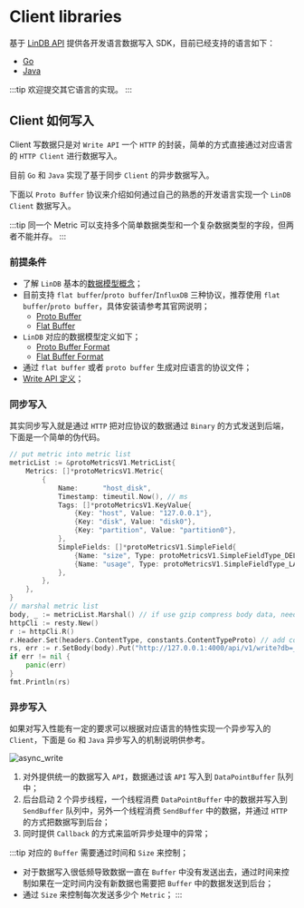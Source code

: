 # Client libraries

基于 [LinDB API](../api.md) 提供各开发语言数据写入 SDK，目前已经支持的语言如下：

- [Go](go.md)
- [Java](java.md)

:::tip
欢迎提交其它语言的实现。
:::

## Client 如何写入

Client 写数据只是对 `Write API` 一个 `HTTP` 的封装，简单的方式直接通过对应语言的 `HTTP Client` 进行数据写入。

目前 `Go` 和 `Java` 实现了基于同步 `Client` 的异步数据写入。

下面以 `Proto Buffer` 协议来介绍如何通过自己的熟悉的开发语言实现一个 `LinDB Client` 数据写入。

:::tip
同一个 Metric 可以支持多个简单数据类型和一个复杂数据类型的字段，但两者不能并存。
:::

### 前提条件

- 了解 `LinDB` 基本的[数据模型概念](../concept.md)；
- 目前支持 `flat buffer`/`proto buffer`/`InfluxDB` 三种协议，推荐使用 `flat buffer`/`proto buffer`，具体安装请参考其官网说明；
	* [Proto Buffer](https://protobuf.dev/)
	* [Flat Buffer](https://google.github.io/flatbuffers/)
- `LinDB` 对应的数据模型定义如下；
	* [Proto Buffer Format](https://github.com/lindb/common/blob/main/proto/v1/linmetrics.proto)
	* [Flat Buffer Format](https://github.com/lindb/common/blob/main/proto/v1/metrics.fbs)
- 通过 `flat buffer` 或者 `proto buffer` 生成对应语言的协议文件；
- [Write API 定义](../../api/write.md)；

### 同步写入

其实同步写入就是通过 `HTTP` 把对应协议的数据通过 `Binary` 的方式发送到后端，下面是一个简单的伪代码。

```go
// put metric into metric list
metricList := &protoMetricsV1.MetricList{
	Metrics: []*protoMetricsV1.Metric{
		{
			Name:      "host_disk",
			Timestamp: timeutil.Now(), // ms
			Tags: []*protoMetricsV1.KeyValue{
				{Key: "host", Value: "127.0.0.1"},
				{Key: "disk", Value: "disk0"},
				{Key: "partition", Value: "partition0"},
			},
			SimpleFields: []*protoMetricsV1.SimpleField{
				{Name: "size", Type: protoMetricsV1.SimpleFieldType_DELTA_SUM, Value: 1}, // data point
				{Name: "usage", Type: protoMetricsV1.SimpleFieldType_LAST, Value: 0.83}, // data point
			},
		},
	},
}
// marshal metric list
body, _ := metricList.Marshal() // if use gzip compress body data, need set content_encoding=gzip
httpCli := resty.New()
r := httpCli.R()
r.Header.Set(headers.ContentType, constants.ContentTypeProto) // add content_type=application/protobuf
rs, err := r.SetBody(body).Put("http://127.0.0.1:4000/api/v1/write?db=_internal") // send http request
if err != nil {
	panic(err)
}
fmt.Println(rs)
```

### 异步写入

如果对写入性能有一定的要求可以根据对应语言的特性实现一个异步写入的 `Client`，下面是 `Go` 和 `Java` 异步写入的机制说明供参考。

![async_write](@images/design/async_client.png)

1. 对外提供统一的数据写入 `API`，数据通过该 `API` 写入到 `DataPointBuffer` 队列中；
2. 后台启动 2 个异步线程，一个线程消费 `DataPointBuffer` 中的数据并写入到 `SendBuffer` 队列中，另外一个线程消费 `SendBuffer` 中的数据，并通过 `HTTP` 的方式把数据写到后台；
3. 同时提供 `Callback` 的方式来监听异步处理中的异常；

:::tip
对应的 `Buffer` 需要通过时间和 `Size` 来控制；
- 对于数据写入很低频导致数据一直在 `Buffer` 中没有发送出去，通过时间来控制如果在一定时间内没有新数据也需要把 `Buffer` 中的数据发送到后台；
- 通过 `Size` 来控制每次发送多少个 `Metric`；
:::
